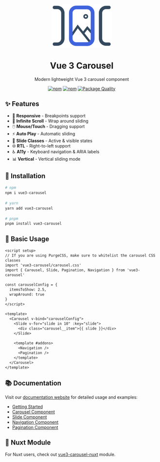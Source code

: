 <p align="center">
  <img src="docs/public/vue3-carousel-logo-light.svg" width="200" alt="Vue 3 Carousel Logo">
</p>

<h1 align="center">Vue 3 Carousel</h1>

<p align="center">
Modern lightweight Vue 3 carousel component
</p>

<p align="center">
  <a href="https://npm-stat.com/charts.html?package=vue3-carousel"><img src="https://img.shields.io/npm/dm/vue3-carousel.svg" alt="npm"/></a>
  <a href="https://www.npmjs.com/package/vue3-carousel"><img src="https://img.shields.io/npm/v/vue3-carousel.svg" alt="npm"/></a>
  <a href="https://packagequality.com/#?package=vue3-carousel"><img src="https://packagequality.com/shield/vue3-carousel.svg" alt="Package Quality"/></a>
</p>

## ✨ Features

- 📱 **Responsive** - Breakpoints support
- 🔄 **Infinite Scroll** - Wrap around sliding
- 🖱️ **Mouse/Touch** - Dragging support
- ⚡ **Auto Play** - Automatic sliding
- 🎯 **Slide Classes** - Active & visible states
- 🌐 **RTL** - Right-to-left support
- ♿ **A11y** - Keyboard navigation & ARIA labels
- 📊 **Vertical** - Vertical sliding mode

## 🚀 Installation

```bash
# npm
npm i vue3-carousel

# yarn
yarn add vue3-carousel

# pnpm
pnpm install vue3-carousel
```

## 📖 Basic Usage

```vue
<script setup>
// If you are using PurgeCSS, make sure to whitelist the carousel CSS classes
import 'vue3-carousel/carousel.css'
import { Carousel, Slide, Pagination, Navigation } from 'vue3-carousel'

const carouselConfig = {
  itemsToShow: 2.5,
  wrapAround: true
}
</script>

<template>
  <Carousel v-bind="carouselConfig">
    <Slide v-for="slide in 10" :key="slide">
      <div class="carousel__item">{{ slide }}</div>
    </Slide>

    <template #addons>
      <Navigation />
      <Pagination />
    </template>
  </Carousel>
</template>
```

## 📚 Documentation

Visit our [documentation website](https://vue3-carousel.ismail9k.com/) for detailed usage and examples:

- [Getting Started](https://vue3-carousel.ismail9k.com/guide)
- [Carousel Component](https://vue3-carousel.ismail9k.com/components/carousel)
- [Slide Component](https://vue3-carousel.ismail9k.com/components/slide)
- [Navigation Component](https://vue3-carousel.ismail9k.com/components/navigation)
- [Pagination Component](https://vue3-carousel.ismail9k.com/components/pagination)

## 💚 Nuxt Module

For Nuxt users, check out [vue3-carousel-nuxt](https://github.com/gaetansenn/vue3-carousel-nuxt) module.

